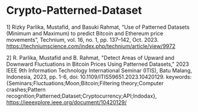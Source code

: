 # Crypto-Patterned-Dataset

1] Rizky Parlika, Mustafid, and Basuki Rahmat, “Use of Patterned Datasets (Minimum and Maximum) to predict Bitcoin and Ethereum price movements”, Technium, vol. 16, no. 1, pp. 137–142, Oct. 2023. https://techniumscience.com/index.php/technium/article/view/9972

2] R. Parlika, Mustafid and B. Rahmat, "Detect Areas of Upward and Downward Fluctuations in Bitcoin Prices Using Patterned Datasets," 2023 IEEE 9th Information Technology International Seminar (ITIS), Batu Malang, Indonesia, 2023, pp. 1-6, doi: 10.1109/ITIS59651.2023.10420129. keywords: {Seminars;Fluctuations;Moon;Bitcoin;Filtering theory;Computer crashes;Pattern recognition;Patterned;Dataset;Cryptocurrency;API;Indodax}, https://ieeexplore.ieee.org/document/10420129/

